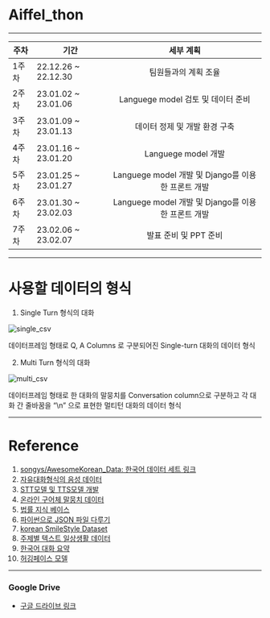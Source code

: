 # Aiffel_thon
---

|주차|기간|세부 계획|
|------|---|:---:|
|1주차|22.12.26 ~ 22.12.30|팀원들과의 계획 조율|
|2주차|23.01.02 ~ 23.01.06|Languege model 검토 및 데이터 준비|
|3주차|23.01.09 ~ 23.01.13|데이터 정제 및 개발 환경 구축|
|4주차|23.01.16 ~ 23.01.20|Languege model 개발|
|5주차|23.01.25 ~ 23.01.27|Languege model 개발 및 Django를 이용한 프론트 개발|
|6주차|23.01.30 ~ 23.02.03|Languege model 개발 및 Django를 이용한 프론트 개발|
|7주차|23.02.06 ~ 23.02.07|발표 준비 및 PPT 준비|

---
# 사용할 데이터의 형식

 
 
1. Single Turn 형식의 대화

![single_csv](https://user-images.githubusercontent.com/112140981/210199245-bb73582b-7081-48d4-8855-93aa752f3f8c.png)

데이터프레임 형태로 Q, A Columns 로 구분되어진 Single-turn 대화의 데이터 형식


2. Multi Turn 형식의 대화

![multi_csv](https://user-images.githubusercontent.com/112140981/210199247-4dcb6328-7b3c-478e-9171-b81299ec130f.png)

데이터프레임 형태로 한 대화의 말뭉치를 Conversation column으로 구분하고 각 대화 간 줄바꿈을 “\n” 으로 표현한 멀티턴 대화의 데이터 형식

---
# Reference
1. [songys/AwesomeKorean_Data: 한국어 데이터 세트 링크](https://github.com/songys/AwesomeKorean_Data)
2. [자유대화형식의 음성 데이터](https://www.aihub.or.kr/aihubdata/data/view.do?currMenu=115&topMenu=100&dataSetSn=109)
3. [STT모델 및 TTS모델 개발](https://www.youtube.com/watch?v=WTul6LIjIBA)
4. [온라인 구어체 말뭉치 데이터](https://www.aihub.or.kr/aihubdata/data/view.do?currMenu=115&topMenu=100&aihubDataSe=realm&dataSetSn=625)
5. [법률 지식 베이스](https://www.aihub.or.kr/aihubdata/data/view.do?currMenu=115&topMenu=100&aihubDataSe=realm&dataSetSn=99)
6. [파이썬으로 JSON 파일 다루기](https://www.youtube.com/watch?v=s9D-JIuaFqY&t=433s)
7. [korean SmileStyle Dataset](https://www.google.com/url?q=https://github.com/smilegate-ai/korean_smile_style_dataset&sa=D&source=docs&ust=1672048006339662&usg=AOvVaw2KWZl71R1gdPiznFcT1tkG)
8. [주제별 텍스트 일상생활 데이터](https://www.aihub.or.kr/aihubdata/data/view.do?currMenu=115&topMenu=100&dataSetSn=543)
9. [한국어 대화 요약](https://www.aihub.or.kr/aihubdata/data/view.do?currMenu=115&topMenu=100&aihubDataSe=realm&dataSetSn=117)
10. [허깅페이스 모델](https://huggingface.co/lcw99/ko-dialoGPT-korean-chit-chat)


---
### Google Drive
- [구글 드라이브 링크](https://drive.google.com/drive/folders/13xvDPcMMqEe8cVTOg3VBjc0IgSjOAX9E)
 
